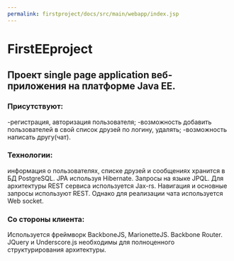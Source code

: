 ```yaml
---
permalink: firstproject/docs/src/main/webapp/index.jsp
---
```

# FirstEEproject

## Проект single page application веб-приложения на платформе Java EE.
### **Присутствуют:**
-регистрация, авторизация пользователя;
-возможность добавить пользователей в свой список друзей по логину, удалять;
-возможность написать другу(чат).

### **Технологии:**
информация о пользователях, списке друзей и сообщениях хранится в БД PostgreSQL. JPA используя Hibernate. Запросы на языке JPQL.
Для архитектуры REST сервиса используется Jax-rs.
Навигация и основные запросы используют REST. Однако для реализации чата используется Web socket.
### **Со стороны клиента:**
Используется фреймворк BackboneJS, MarionetteJS. Backbone Router. JQuery и Underscore.js необходимы для полноценного структурирования архитектуры.
